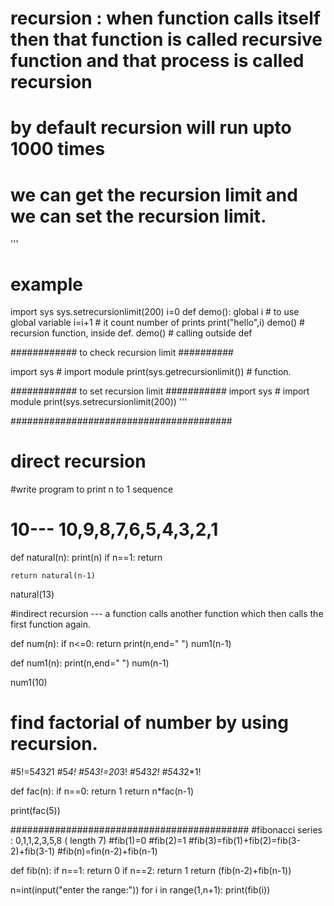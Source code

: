 # recursion : when function calls itself then that function is called recursive function and that process is called recursion
# by default recursion will run upto 1000 times
# we can get the recursion limit and we can set the recursion limit.
'''
# example
import sys
sys.setrecursionlimit(200)
i=0
def demo():
    global i # to use global variable
    i=i+1   #  it count number of prints
    print("hello",i)
    demo() # recursion function, inside def.
demo() # calling outside def  

############ to check recursion limit ##########

import sys   # import module 
print(sys.getrecursionlimit()) # function.

############ to set recursion limit ###########
import sys   # import module 
print(sys.setrecursionlimit(200))
'''

########################################
# direct recursion
#write program to print n to 1 sequence
# 10--- 10,9,8,7,6,5,4,3,2,1
def natural(n):
    print(n)
    if n==1:
        return
     
    return natural(n-1)
    
natural(13)

#indirect recursion --- a function calls another function which then calls the first function again.

def num(n):
    if n<=0:
        return
    print(n,end=" ")
    num1(n-1)

def num1(n):
    print(n,end=" ")
    num(n-1)
    
num1(10)

# find factorial of number by using recursion.
#5!=5*4*3*2*1
#5*4!
#5*4*3!=20*3!
#5*4*3*2!
#5*4*3*2*1!

def fac(n):
    if n==0:
        return 1
    return n*fac(n-1)

print(fac(5))

###########################################
#fibonacci series : 0,1,1,2,3,5,8 ( length 7)
#fib(1)=0
#fib(2)=1
#fib(3)=fib(1)+fib(2)=fib(3-2)+fib(3-1)
#fib(n)=fin(n-2)+fib(n-1)

def fib(n):
    if n==1:
        return 0
    if n==2:
        return 1
    return (fib(n-2)+fib(n-1))
    
n=int(input("enter the range:"))
for i in range(1,n+1):
 print(fib(i))






    
    
    
    
    
    
    
    
    
    

